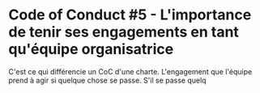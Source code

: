 # Code of Conduct #5 - L'importance de tenir ses engagements en tant qu'équipe organisatrice
C'est ce qui différencie un CoC d'une charte. L'engagement que l'équipe prend à agir si quelque chose se passe.
S'il se passe quelq
